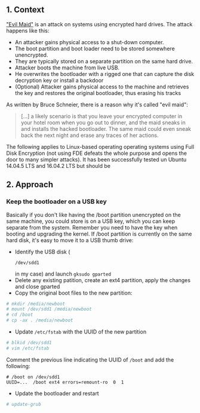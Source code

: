 ## 1. Context

["Evil Maid"](https://www.schneier.com/blog/archives/2009/10/evil_maid_attac.html) is an attack on systems 
using encrypted hard drives. The attack happens like this:
* An attacker gains physical access to a shut-down computer.
* The boot partition and boot loader need to be stored somewhere unencrypted. 
* They are typically stored on a separate partition on the same hard drive.
* Attacker boots the machine from live USB. 
* He overwrites the bootloader with a rigged one that can capture the disk decryption key or install a backdoor
* (Optional) Attacker gains physical access to the machine and retrieves the key and restores the original bootloader, thus erasing his tracks

As written by Bruce Schneier, there is a reason why it's called "evil maid":
> [...] a likely scenario is that you leave your encrypted computer in your hotel room when you go out to dinner, and the maid sneaks in and installs the hacked bootloader. The same maid could even sneak back the next night and erase any traces of her actions.


The following applies to Linux-based operating operating systems using Full Disk Encryption (not using FDE defeats the whole purpose and opens the door to many simpler attacks). It has been successfully tested un Ubuntu 14.04.5 LTS and 16.04.2 LTS but should be 


## 2. Approach

### Keep the bootloader on a USB key

Basically if you don't like having the /boot partition unencrypted on the same machine, you could store is on a USB key, which you can keep separate from the system. Remember you need to have the key when booting and upgrading the kernel. If /boot partition is currently on the same hard disk, it's easy to move it to a USB thumb drive:

* Identify the USB disk (<pre>```/dev/sdd1```</pre> in my case) and launch ```gksudo gparted```
* Delete any existing patition, create an ext4 partition, apply the changes and close gparted
* Copy the original boot files to the new partition:
```bash
# mkdir /media/newboot
# mount /dev/sdd1 /media/newboot
# cd /boot
# cp -ax . /media/newboot
```
* Update ```/etc/fstab``` with the UUID of the new partition
```bash
# blkid /dev/sdd1
# vim /etc/fstab
```
Comment the previous line indicating the UUID of ```/boot``` and add the following:
```
# /boot on /dev/sdd1
UUID=...  /boot ext4 errors=remount-ro  0  1
```

* Update the bootloader and restart
```bash
# update-grub
```
